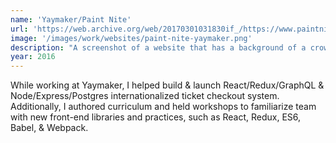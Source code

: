 ```yaml
---
name: 'Yaymaker/Paint Nite'
url: 'https://web.archive.org/web/20170301031830if_/https://www.paintnite.com/'
image: '/images/work/websites/paint-nite-yaymaker.png'
description: "A screenshot of a website that has a background of a crowd of people drinking alcohol and painting, with one woman in the foreground making a toast and holding her drink up. Overlayed on top is a search bar for nearby events and a navbar with links to 'Paint Nite', 'Events', 'Photos', 'Group Events', 'Gift Cards', and 'Help'."
year: 2016
---
```

While working at Yaymaker, I helped build & launch React/Redux/GraphQL & Node/Express/Postgres internationalized ticket checkout system. Additionally, I authored curriculum and held workshops to familiarize team with new front-end libraries and practices, such as React, Redux, ES6, Babel, & Webpack.
